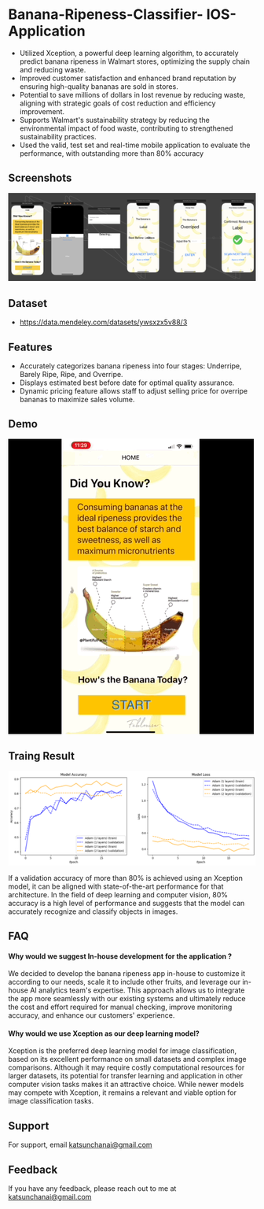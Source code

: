 
# Banana-Ripeness-Classifier- IOS-Application

- Utilized Xception, a powerful deep learning algorithm, to accurately predict banana ripeness in Walmart stores, optimizing the supply chain and reducing waste.
- Improved customer satisfaction and enhanced brand reputation by ensuring high-quality bananas are sold in stores.
- Potential to save millions of dollars in lost revenue by reducing waste, aligning with strategic goals of cost reduction and efficiency improvement.
- Supports Walmart's sustainability strategy by reducing the environmental impact of food waste, contributing to strengthened sustainability practices.
- Used the valid, test set and real-time mobile application to evaluate the performance, with outstanding more than 80% accuracy


## Screenshots

![App Screenshot](https://github.com/ktchan33GBC/Banana-Ripeness-Classifier/blob/main/Image/UX_customer_journey.png)


## Dataset

- https://data.mendeley.com/datasets/ywsxzx5v88/3


## Features

- Accurately categorizes banana ripeness into four stages: Underripe, Barely Ripe, Ripe, and Overripe.
- Displays estimated best before date for optimal quality assurance.
- Dynamic pricing feature allows staff to adjust selling price for overripe bananas to maximize sales volume.


## Demo


![Demo](https://github.com/ktchan33GBC/Banana-Ripeness-Classifier/blob/main/Image/underriped_HD.gif)
## Traing Result

![Result](https://github.com/ktchan33GBC/Banana-Ripeness-Classifier/blob/main/Result/Result.png)

If a validation accuracy of more than 80% is achieved using an Xception model, it can be aligned with state-of-the-art performance for that architecture. In the field of deep learning and computer vision, 80% accuracy is a high level of performance and suggests that the model can accurately recognize and classify objects in images.


## FAQ

#### Why would we suggest In-house development for the application ? 

We decided to develop the banana ripeness app in-house to customize it according to our needs, scale it to include other fruits, and leverage our in-house AI analytics team's expertise. This approach allows us to integrate the app more seamlessly with our existing systems and ultimately reduce the cost and effort required for manual checking, improve monitoring accuracy, and enhance our customers' experience.
#### Why would we use Xception as our deep learning model? 

Xception is the preferred deep learning model for image classification, based on its excellent performance on small datasets and complex image comparisons. Although it may require costly computational resources for larger datasets, its potential for transfer learning and application in other computer vision tasks makes it an attractive choice. While newer models may compete with Xception, it remains a relevant and viable option for image classification tasks.


## Support

For support, email katsunchanai@gmail.com


## Feedback

If you have any feedback, please reach out to me at katsunchanai@gmail.com

